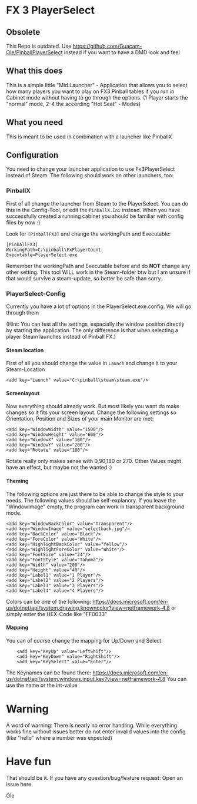 # FX 3 PlayerSelect

## Obsolete
This Repo is outdated. Use https://github.com/Guacam-Ole/PinballPlayerSelect instead if you want to have a DMD look and feel

## What this does
This is a simple little "Mid.Launcher" - Application that allows you to select how many players you want to play on FX3 Pinball tables if you run in Cabinet mode without having to go through the options. 
(1 Player starts the "normal" mode, 2-4 the according "Hot Seat" - Modes)

## What you need
This is meant to be used in combination with a launcher like PinballX

## Configuration
You need to change your launcher application to use Fx3PlayerSelect instead of Steam. The following should work on other launchers, too:


### PinballX
First of all change the launcher from Steam to the PlayerSelect. You can do this in the Config-Tool, or edit the `PinballX.Ini` instead. When you have successfully created a running cabinet you should be familiar with config files by now :)

Look for `[PinballFX3]` and change the workingPath and Executable:
```
[PinballFX3]
WorkingPath=C:\pinball\FxPlayerCount
Executable=PlayerSelect.exe
```

Remember the workingPath and Executable before and do **NOT** change any other setting. This tool WILL work in the Steam-folder btw but I am unsure if that would survive a steam-update, so better be safe than sorry.

### PlayerSelect-Config
Currently you have a lot of options in the PlayerSelect.exe.config. We will go through them

(Hint: You can test all the settings, espacially the window position directly by starting the application. The only difference is that when selecting a player Steam launches instead of Pinball FX.)

#### Steam location
First of all you should change the value in `Launch` and change it to your Steam-Location
```
<add key="Launch" value="C:\pinball\steam\steam.exe"/>
```

#### Screenlayout
Now everything should already work. But most likely you want do make changes so it fits your screen layout.
Change the following settings so Orientation, Position and Sizes of your main Monitor are met:
```
<add key="WindowWidth" value="1500"/>
<add key="WindowHeight" value="600"/>
<add key="WindowX" value="100"/>
<add key="WindowY" value="200"/>
<add key="Rotate" value="180"/>
```
Rotate really only makes sense with 0,90,180 or 270. Other Values might have an effect, but maybe not the wanted :)

#### Theming
The following options are just there to be able to change the style to your needs. The following values should be self-explanory. If you leave the "WindowImage" empty, the program can work in transparent background mode.
```
<add key="WindowBackColor" value="Transparent"/>
<add key="WindowImage" value="selectback.jpg"/>
<add key="BackColor" value="Black"/>
<add key="ForeColor" value="White"/>
<add key="HighlightBackColor" value="Yellow"/>
<add key="HighlightForeColor" value="White"/>
<add key="FontSize" value="24"/>
<add key="FontStyle" value="Tahoma"/>
<add key="Width" value="200"/>
<add key="Height" value="40"/>
<add key="Label1" value="1 Player"/>
<add key="Label2" value="2 Players"/>
<add key="Label3" value="3 Players"/>
<add key="Label4" value="4 Players"/>
```
Colors can be one of the following: https://docs.microsoft.com/en-us/dotnet/api/system.drawing.knowncolor?view=netframework-4.8
or simply enter the HEX-Code like
"FF0033"

#### Mapping
You can of course change the mapping for Up/Down and Select:
```
    <add key="KeyUp" value="LeftShift"/>
    <add key="KeyDown" value="RightShift"/>
    <add key="KeySelect" value="Enter"/>    
``` 
The Keynames can be found there: https://docs.microsoft.com/en-us/dotnet/api/system.windows.input.key?view=netframework-4.8
You can use the name or the int-value


# Warning
A word of warning: There is nearly no error handling. While everything works fine without issues better do not enter invalid values into the config (like "hello" where a number was expected)

# Have fun
That should be it. If you have any question/bug/feature request: Open an issue here.

Ole
